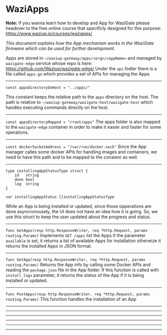 WaziApps
========

**Note:** If you wanna learn how to develop and App for WaziGate please headover to the free online course that specificly designed for this purpose: https://www.waziup.io/courses/waziapps/

_This document explains how the App mechanism works in the WaziGate firmware which can be used for further development._

Apps are stored in `~/waziup-gateway/apps/<org>/<appName>` and managed by `wazigate-edge` service whose repo is here: https://github.com/Waziup/wazigate-edge/
Under the `api` fodler there is a file called `apps.go` which provides a set of APIs for managing the Apps.

-----------------------------

`const appsDirectoryOnHost = "../apps/"`

This constant keeps the relative path to the `apps` directory on the host. The path is relative to `~/waziup-gateway/wazigate-host/wazigate-host` which handles executing commands directly on the host.

-----------------------------

`const appsDirectoryMapped = "/root/apps"`
The apps folder is also mapped to the `wazigate-edge` container in order to make it easier and faster for some operations.

-----------------------------

`const dockerSocketAddress = "/var/run/docker.sock"`
Since the App manager calles some docker APIs for handling images and containers, we need to have this path and to be mapped to the conaienr as well.

-----------------------------

```
type installingAppStatusType struct {
	id   string
	done bool
	log  string
}

var installingAppStatus []installingAppStatusType
```

While an App is being installed or updated, since those opperations are done asyncronousely, the UI does not have an idea how it is going. So, we use this struct to keep the user updated about the progress and status.

-----------------------------

`func GetApps(resp http.ResponseWriter, req *http.Request, params routing.Params)`
Implements `GET /apps` list the Apps if the parameter `available` is set, it returns a list of available Apps for installation otherwize it returns the installed Apps in JSON format.

-----------------------------

`func GetApp(resp http.ResponseWriter, req *http.Request, params routing.Params)`
Returns the App info by calling some Docker APIs and reading the `package.json` file in the App folder.
If this function is called with `install_logs` parameter, it returns the status of the App if it is being installed or updated.

-----------------------------

`func PostApps(resp http.ResponseWriter, req *http.Request, params routing.Params)`
This function handles the installation of an App



-----------------------------
-----------------------------
-----------------------------
-----------------------------
-----------------------------
-----------------------------
